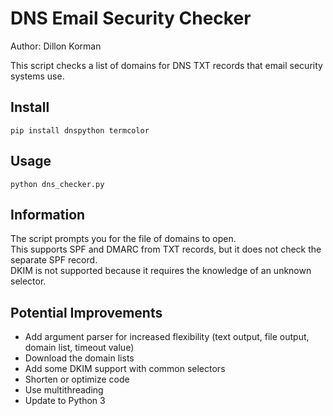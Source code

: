 # DNS Email Security Checker
Author: Dillon Korman

This script checks a list of domains for DNS TXT records that email security systems use. 

## Install
`pip install dnspython termcolor`

## Usage

`python dns_checker.py`

## Information
The script prompts you for the file of domains to open.  
This supports SPF and DMARC from TXT records, but it does not check the separate SPF record.  
DKIM is not supported because it requires the knowledge of an unknown selector.

## Potential Improvements
* Add argument parser for increased flexibility (text output, file output, domain list, timeout value)
* Download the domain lists 
* Add some DKIM support with common selectors
* Shorten or optimize code
* Use multithreading
* Update to Python 3
